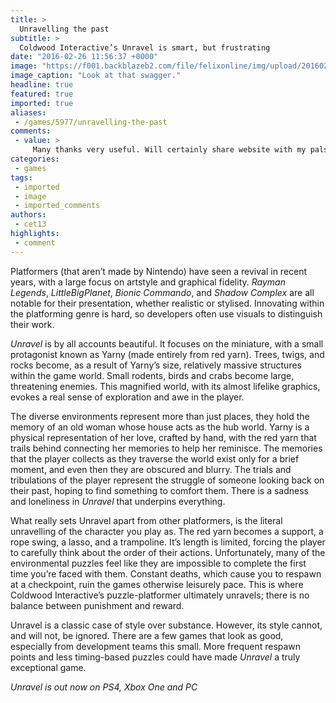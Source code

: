 ```yaml
---
title: >
  Unravelling the past
subtitle: >
  Coldwood Interactive’s Unravel is smart, but frustrating
date: "2016-02-26 11:56:37 +0000"
image: "https://f001.backblazeb2.com/file/felixonline/img/upload/201602261156-felix-unravel.jpg"
image_caption: "Look at that swagger."
headline: true
featured: true
imported: true
aliases:
 - /games/5977/unravelling-the-past
comments:
 - value: >
     Many thanks very useful. Will certainly share website with my pals <br>fifa http://www.powerpress.fr/author/demetriabid/,Francy disse:ParabÃ©ns novamente ao CP! Lina vocÃª conseguiu desenvolver um Blog ,que Ã© unanimidade ,todos recorrem ao CP quando a viagem Ã© nÃ£o sÃ³ Paris ,como a FranÃ§a.Onde encontrar dicas atualizadas ,testadas e comprovadas?SÃ³ mesmo aqui, e tendo como companhia o cb#0;8lu2&amp;28221; do conexÃ£o .JÃ¡ se vÃ£o mais de 4 anos e cada dia gosto mais do teu blog.
categories:
 - games
tags:
 - imported
 - image
 - imported_comments
authors:
 - cet13
highlights:
 - comment
---
```


Platformers (that aren’t made by Nintendo) have seen a revival in recent years, with a large focus on artstyle and graphical fidelity. _Rayman Legends_, _LittleBigPlanet_, _Bionic Commando_, and _Shadow Complex_ are all notable for their presentation, whether realistic or stylised. Innovating within the platforming genre is hard, so developers often use visuals to distinguish their work.

_Unravel_ is by all accounts beautiful. It focuses on the miniature, with a small protagonist known as Yarny (made entirely from red yarn). Trees, twigs, and rocks become, as a result of Yarny’s size, relatively massive structures within the game world. Small rodents, birds and crabs become large, threatening enemies. This magnified world, with its almost lifelike graphics, evokes a real sense of exploration and awe in the player.

The diverse environments represent more than just places, they hold the memory of an old woman whose house acts as the hub world. Yarny is a physical representation of her love, crafted by hand, with the red yarn that trails behind connecting her memories to help her reminisce. The memories that the player collects as they traverse the world exist only for a brief moment, and even then they are obscured and blurry. The trials and tribulations of the player represent the struggle of someone looking back on their past, hoping to find something to comfort them. There is a sadness and loneliness in _Unravel_ that underpins everything.

What really sets Unravel apart from other platformers, is the literal unravelling of the character you play as. The red yarn becomes a support, a rope swing, a lasso, and a trampoline. It’s length is limited, forcing the player to carefully think about the order of their actions. Unfortunately, many of the environmental puzzles feel like they are impossible to complete the first time you’re faced with them. Constant deaths, which cause you to respawn at a checkpoint, ruin the games otherwise leisurely pace. This is where Coldwood Interactive’s puzzle-platformer ultimately unravels; there is no balance between punishment and reward.

Unravel is a classic case of style over substance. However, its style cannot, and will not, be ignored. There are a few games that look as good, especially from development teams this small. More frequent respawn points and less timing-based puzzles could have made _Unravel_ a truly exceptional game.

_Unravel is out now on PS4, Xbox One and PC_
